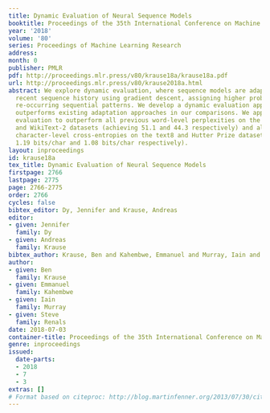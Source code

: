 ```yaml
---
title: Dynamic Evaluation of Neural Sequence Models
booktitle: Proceedings of the 35th International Conference on Machine Learning
year: '2018'
volume: '80'
series: Proceedings of Machine Learning Research
address: 
month: 0
publisher: PMLR
pdf: http://proceedings.mlr.press/v80/krause18a/krause18a.pdf
url: http://proceedings.mlr.press/v80/krause2018a.html
abstract: We explore dynamic evaluation, where sequence models are adapted to the
  recent sequence history using gradient descent, assigning higher probabilities to
  re-occurring sequential patterns. We develop a dynamic evaluation approach that
  outperforms existing adaptation approaches in our comparisons. We apply dynamic
  evaluation to outperform all previous word-level perplexities on the Penn Treebank
  and WikiText-2 datasets (achieving 51.1 and 44.3 respectively) and all previous
  character-level cross-entropies on the text8 and Hutter Prize datasets (achieving
  1.19 bits/char and 1.08 bits/char respectively).
layout: inproceedings
id: krause18a
tex_title: Dynamic Evaluation of Neural Sequence Models
firstpage: 2766
lastpage: 2775
page: 2766-2775
order: 2766
cycles: false
bibtex_editor: Dy, Jennifer and Krause, Andreas
editor:
- given: Jennifer
  family: Dy
- given: Andreas
  family: Krause
bibtex_author: Krause, Ben and Kahembwe, Emmanuel and Murray, Iain and Renals, Steve
author:
- given: Ben
  family: Krause
- given: Emmanuel
  family: Kahembwe
- given: Iain
  family: Murray
- given: Steve
  family: Renals
date: 2018-07-03
container-title: Proceedings of the 35th International Conference on Machine Learning
genre: inproceedings
issued:
  date-parts:
  - 2018
  - 7
  - 3
extras: []
# Format based on citeproc: http://blog.martinfenner.org/2013/07/30/citeproc-yaml-for-bibliographies/
---
```

